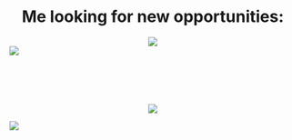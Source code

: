 <div align="center">
   <h1>Me looking for new opportunities:</h1>
   <img src="https://i.gifer.com/8UJH.gif" />
</div>

<img align="left" src="https://github-readme-stats.vercel.app/api?username=TheRevival&count_private=true&show_icons=true&hide_title=true&hide=stars" />

<br />
<br />
<br />
<br />
<br />
<br />

<div align="center">
   <img src="https://github-profile-trophy.vercel.app/?username=TheRevival&theme=flat&no-frame=true&margin-w=30" />
</div>

<!-- It is https://yhype.me/ views count tracker, please remove it or use your own -->
![](https://hit.yhype.me/github/profile?user_id=46970457)
